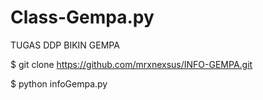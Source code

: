 # Class-Gempa.py
TUGAS DDP BIKIN GEMPA

$ git clone https://github.com/mrxnexsus/INFO-GEMPA.git

$ python infoGempa.py
